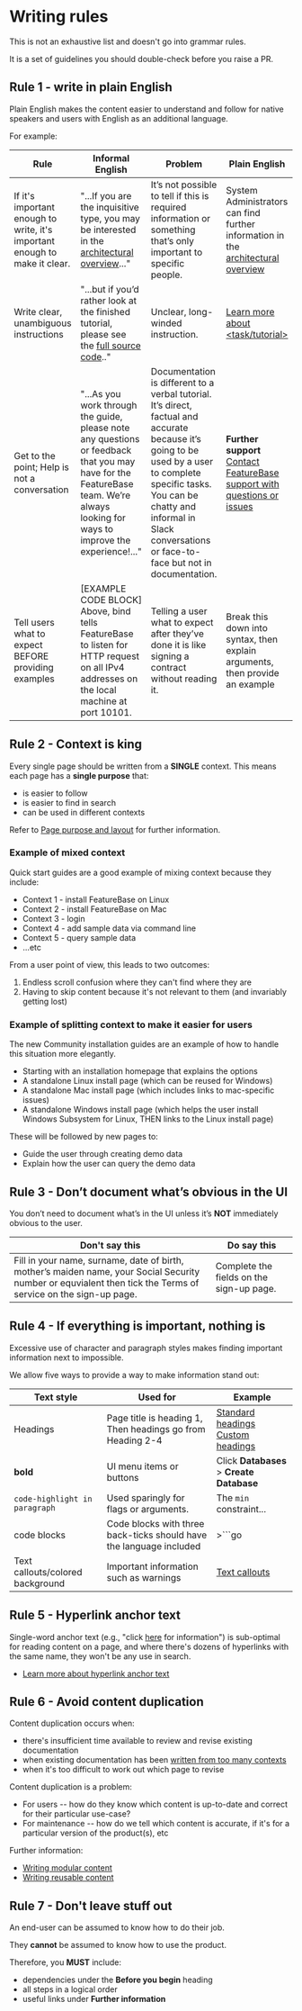 # Writing rules

This is not an exhaustive list and doesn't go into grammar rules.

It is a set of guidelines you should double-check before you raise a PR.

## Rule 1 - write in plain English

Plain English makes the content easier to understand and follow for native speakers and users with English as an additional language.

For example:

| Rule | Informal English | Problem | Plain English |
|---|---|---|---|
| If it's important enough to write, it's important enough to make it clear. | "...If you are the inquisitive type, you may be interested in the [architectural overview]()..." | It’s not possible to tell if this is required information or something that’s only important to specific people. | System Administrators can find further information in the [architectural overview](URL) |
| Write clear, unambiguous instructions | "...but if you’d rather look at the finished tutorial, please see the [full source code]().." | Unclear, long-winded instruction. | [Learn more about <task/tutorial>](URL) |
| Get to the point; Help is not a conversation | "...As you work through the guide, please note any questions or feedback that you may have for the FeatureBase team. We’re always looking for ways to improve the experience!..." | Documentation is different to a verbal tutorial. It’s direct, factual and accurate because it’s going to be used by a user to complete specific tasks.<br/>You can be chatty and informal in Slack conversations or face-to-face but not in documentation. | **Further support**<br/> [Contact FeatureBase support with questions or issues](#) |
| Tell users what to expect BEFORE providing examples | [EXAMPLE CODE BLOCK]<br/>Above, bind tells FeatureBase to listen for HTTP request on all IPv4 addresses on the local machine at port 10101. | Telling a user what to expect after they’ve done it is like signing a contract without reading it. | Break this down into syntax, then explain arguments, then provide an example |

## Rule 2 - Context is king

Every single page should be written from a **SINGLE** context. This means each page has a **single purpose** that:

* is easier to follow
* is easier to find in search
* can be used in different contexts

Refer to [Page purpose and layout](/help-on-help/style-guide/page-purpose-layout) for further information.

### Example of mixed context

Quick start guides are a good example of mixing context because they include:

* Context 1 - install FeatureBase on Linux
* Context 2 - install FeatureBase on Mac
* Context 3 - login
* Context 4 - add sample data via command line
* Context 5 - query sample data
* ...etc

From a user point of view, this leads to two outcomes:

1. Endless scroll confusion where they can't find where they are
2. Having to skip content because it's not relevant to them (and invariably getting lost)

### Example of splitting context to make it easier for users

The new Community installation guides are an example of how to handle this situation more elegantly.

* Starting with an installation homepage that explains the options
* A standalone Linux install page (which can be reused for Windows)
* A standalone Mac install page (which includes links to mac-specific issues)
* A standalone Windows install page (which helps the user install Windows Subsystem for Linux, THEN links to the Linux install page)

These will be followed by new pages to:

* Guide the user through creating demo data
* Explain how the user can query the demo data

## Rule 3 - Don’t document what’s obvious in the UI

You don’t need to document what’s in the UI unless it’s **NOT** immediately obvious to the user.

| Don't say this | Do say this |
|---|---|
| Fill in your name, surname, date of birth, mother’s maiden name, your Social Security number or equvialent then  tick the Terms of service on the sign-up page. | Complete the fields on the sign-up page. |

## Rule 4 - If everything is important, nothing is

Excessive use of character and paragraph styles makes finding important information next to impossible.

We allow five ways to provide a way to make information stand out:

| Text style | Used for | Example |
|---|---|---|
| Headings | Page title is heading 1, Then headings go from Heading 2-4 | [Standard headings](/help-on-help/style-guide/standard-headings)<br/>[Custom headings](/help-on-help/style-guide/custom-heading-page-title) |
| **bold** | UI menu items or buttons | Click **Databases** > **Create Database** |
| `code-highlight in paragraph` | Used sparingly for flags or arguments. | The `min` constraint... |
| code blocks | Code blocks with three back-ticks should have the language included | >```go |
| Text callouts/colored background | Important information such as warnings | [Text callouts](/help-on-help/writing-help/writing-content-callouts) |

## Rule 5 - Hyperlink anchor text

Single-word anchor text (e.g., "click [here](#) for information") is sub-optimal for reading content on a page, and where there's dozens of hyperlinks with the same name, they won't be any use in search.

* [Learn more about hyperlink anchor text](/help-on-help/writing-help/writing-hyperlinks)

## Rule 6 - Avoid content duplication

Content duplication occurs when:
* there's insufficient time available to review and revise existing documentation
* when existing documentation has been [written from too many contexts](/)
* when it's too difficult to work out which page to revise

Content duplication is a problem:

* For users -- how do they know which content is up-to-date and correct for their particular use-case?
* For maintenance -- how do we tell which content is accurate, if it's for a particular version of the product(s), etc

Further information:
* [Writing modular content](/help-on-help/writing-help/writing-modular-content)
* [Writing reusable content](/help-on-help/writing-help/writing-common-include)

## Rule 7 - Don't leave stuff out

An end-user can be assumed to know how to do their job.

They **cannot** be assumed to know how to use the product.

Therefore, you **MUST** include:

* dependencies under the **Before you begin** heading
* all steps in a logical order
* useful links under **Further information**
